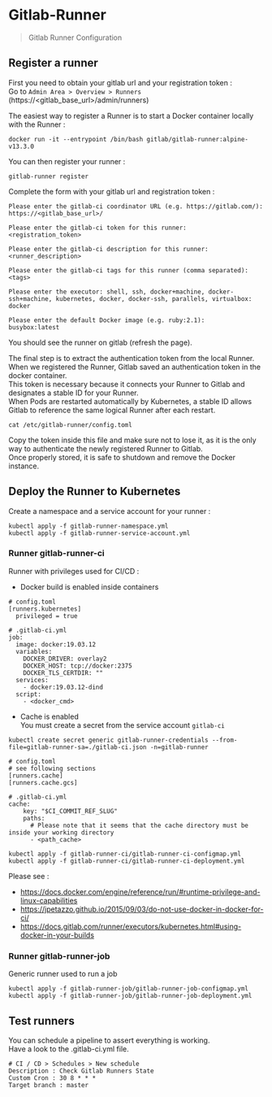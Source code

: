 # Gitlab-Runner
> Gitlab Runner Configuration

## Register a runner

First you need to obtain your gitlab url and your registration token :  
Go to `Admin Area > Overview > Runners` (https://<gitlab_base_url>/admin/runners)

The easiest way to register a Runner is to start a Docker container locally with the Runner :
```
docker run -it --entrypoint /bin/bash gitlab/gitlab-runner:alpine-v13.3.0
```

You can then register your runner :
```
gitlab-runner register
```

Complete the form with your gitlab url and registration token :
```
Please enter the gitlab-ci coordinator URL (e.g. https://gitlab.com/):
https://<gitlab_base_url>/

Please enter the gitlab-ci token for this runner:
<registration_token>

Please enter the gitlab-ci description for this runner:
<runner_description>       

Please enter the gitlab-ci tags for this runner (comma separated):
<tags>

Please enter the executor: shell, ssh, docker+machine, docker-ssh+machine, kubernetes, docker, docker-ssh, parallels, virtualbox:
docker

Please enter the default Docker image (e.g. ruby:2.1):
busybox:latest
```

You should see the runner on gitlab (refresh the page).

The final step is to extract the authentication token from the local Runner.  
When we registered the Runner, Gitlab saved an authentication token in the docker container.  
This token is necessary because it connects your Runner to Gitlab and designates a stable ID for your Runner.  
When Pods are restarted automatically by Kubernetes, a stable ID allows Gitlab to reference the same logical Runner after each restart.

```
cat /etc/gitlab-runner/config.toml
```

Copy the token inside this file and make sure not to lose it, as it is the only way to authenticate the newly registered Runner to Gitlab.  
Once properly stored, it is safe to shutdown and remove the Docker instance.

## Deploy the Runner to Kubernetes

Create a namespace and a service account for your runner :
```
kubectl apply -f gitlab-runner-namespace.yml
kubectl apply -f gitlab-runner-service-account.yml
```

### Runner gitlab-runner-ci

Runner with privileges used for CI/CD :  
- Docker build is enabled inside containers  
```  
# config.toml
[runners.kubernetes]
  privileged = true
```

```
# .gitlab-ci.yml
job:
  image: docker:19.03.12
  variables:
    DOCKER_DRIVER: overlay2
    DOCKER_HOST: tcp://docker:2375
    DOCKER_TLS_CERTDIR: ""
  services:
    - docker:19.03.12-dind
  script:
    - <docker_cmd>
```

- Cache is enabled  
You must create a secret from the service account `gitlab-ci` 
```
kubectl create secret generic gitlab-runner-credentials --from-file=gitlab-runner-sa=./gitlab-ci.json -n=gitlab-runner
```

```
# config.toml
# see following sections
[runners.cache]
[runners.cache.gcs]
```

```
# .gitlab-ci.yml
cache:
    key: "$CI_COMMIT_REF_SLUG"
    paths:
      # Please note that it seems that the cache directory must be inside your working directory
      - <path_cache>
```
  
```
kubectl apply -f gitlab-runner-ci/gitlab-runner-ci-configmap.yml
kubectl apply -f gitlab-runner-ci/gitlab-runner-ci-deployment.yml
```

Please see :
- https://docs.docker.com/engine/reference/run/#runtime-privilege-and-linux-capabilities
- https://jpetazzo.github.io/2015/09/03/do-not-use-docker-in-docker-for-ci/
- https://docs.gitlab.com/runner/executors/kubernetes.html#using-docker-in-your-builds

### Runner gitlab-runner-job

Generic runner used to run a job
```
kubectl apply -f gitlab-runner-job/gitlab-runner-job-configmap.yml
kubectl apply -f gitlab-runner-job/gitlab-runner-job-deployment.yml
```

## Test runners

You can schedule a pipeline to assert everything is working.  
Have a look to the .gitlab-ci.yml file.

```
# CI / CD > Schedules > New schedule
Description : Check Gitlab Runners State
Custom Cron : 30 8 * * *
Target branch : master
```
